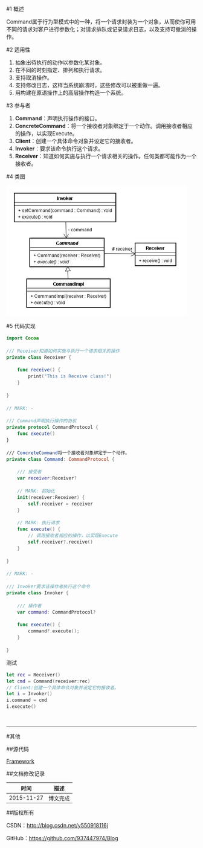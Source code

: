 #1 概述

Command属于行为型模式中的一种，将一个请求封装为一个对象，从而使你可用不同的请求对客户进行参数化；对请求排队或记录请求日志，以及支持可撤消的操作。

#2 适用性

1. 抽象出待执行的动作以参数化某对象。
2. 在不同的时刻指定、排列和执行请求。
3. 支持取消操作。
4. 支持修改日志，这样当系统崩溃时，这些修改可以被重做一遍。
5. 用构建在原语操作上的高层操作构造一个系统。

#3 参与者

1. **Command**：声明执行操作的接口。
2. **ConcreteCommand**：将一个接收者对象绑定于一个动作。调用接收者相应的操作，以实现Execute。
3. **Client**：创建一个具体命令对象并设定它的接收者。
4. **Invoker**：要求该命令执行这个请求。
5. **Receiver**：知道如何实施与执行一个请求相关的操作。任何类都可能作为一个接收者。

#4 类图

![DDl-1](https://raw.githubusercontent.com/937447974/Blog/master/Resources/2015112716.png)

#5 代码实现

```swift
import Cocoa

/// Receiver知道如何实施与执行一个请求相关的操作
private class Receiver {
    
    func receive() {
        print("This is Receive class!")
    }
    
}

// MARK: -

/// Command声明执行操作的协议
private protocol CommandProtocol {    
    func execute()    
}

/// ConcreteCommand将一个接收者对象绑定于一个动作。
private class Command: CommandProtocol {
    
    /// 接受者
    var receiver:Receiver?
    
    // MARK: 初始化
    init(receiver:Receiver) {
        self.receiver = receiver
    }
    
    // MARK: 执行请求
    func execute() {
        // 调用接收者相应的操作，以实现Execute
        self.receiver?.receive()
    }
    
}

// MARK: -

/// Invoker要求该操作者执行这个命令
private class Invoker {
    
    /// 操作者
    var command: CommandProtocol?
    
    func execute() {
        command?.execute();
    }
    
}
```

测试

```swift
let rec = Receiver()
let cmd = Command(receiver:rec)
// Client:创建一个具体命令对象并设定它的接收者。
let i = Invoker()
i.command = cmd
i.execute()
```

&#160;

----------

#其他

##源代码

[Framework](https://github.com/937447974/Framework)

##文档修改记录

| 时间 | 描述 |
| ---- | ---- |
| 2015-11-27 | 博文完成 |

##版权所有

CSDN：http://blog.csdn.net/y550918116j

GitHub：https://github.com/937447974/Blog